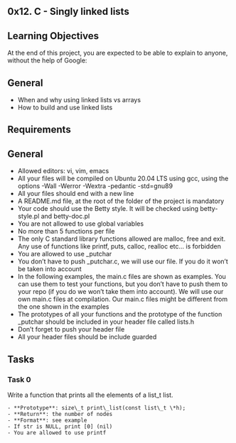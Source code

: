 ## 0x12. C - Singly linked lists

## Learning Objectives

At the end of this project, you are expected to be able to explain to anyone, without the help of Google:

## General

- When and why using linked lists vs arrays 
- How to build and use linked lists 

## Requirements

## General

- Allowed editors: vi, vim, emacs 
- All your files will be compiled on Ubuntu 20.04 LTS using gcc, using the options -Wall -Werror -Wextra -pedantic -std=gnu89 
- All your files should end with a new line 
- A README.md file, at the root of the folder of the project is mandatory 
- Your code should use the Betty style. It will be checked using betty-style.pl and betty-doc.pl 
- You are not allowed to use global variables 
- No more than 5 functions per file 
- The only C standard library functions allowed are malloc, free and exit. Any use of functions like printf, puts, calloc, realloc etc… is forbidden 
- You are allowed to use \_putchar 
- You don’t have to push \_putchar.c, we will use our file. If you do it won’t be taken into account
- In the following examples, the main.c files are shown as examples. You can use them to test your functions, but you don’t have to push them to your repo (if you do we won’t take them into account). We will   use our own main.c files at compilation. Our main.c files might be different from the one shown in the examples 
- The prototypes of all your functions and the prototype of the function \_putchar should be included in your header file called lists.h 
- Don’t forget to push your header file 
- All your header files should be include guarded 

## Tasks

### Task 0

Write a function that prints all the elements of a list\_t list. 

	- **Prototype**: size\_t print\_list(const list\_t \*h); 
	- **Return**: the number of nodes 
	- **Format**: see example 
	- If str is NULL, print [0] (nil) 
	- You are allowed to use printf 
